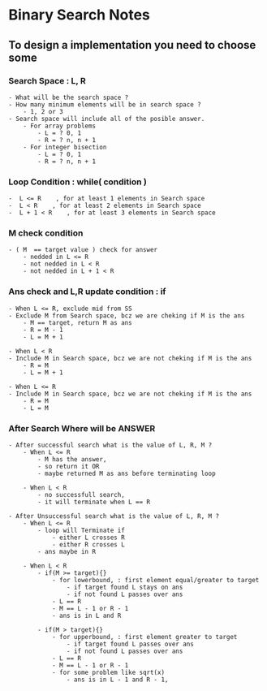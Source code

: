 # Binary Search Notes

## To design a implementation you need to choose some

### Search Space : L, R

    - What will be the search space ?
    - How many minimum elements will be in search space ?
        - 1, 2 or 3
    - Search space will include all of the posible answer.
        - For array problems
            - L = ? 0, 1
            - R = ? n, n + 1
        - For integer bisection
            - L = ? 0, 1
            - R = ? n, n + 1

### Loop Condition : while( condition )

    -  L <= R    , for at least 1 elements in Search space
    -  L < R    , for at least 2 elements in Search space
    -  L + 1 < R    , for at least 3 elements in Search space

### M check condition

    - ( M  == target value ) check for answer
        - nedded in L <= R 
        - not nedded in L < R 
        - not nedded in L + 1 < R 

### Ans check and L,R update condition : if

    - When L <= R, exclude mid from SS
    - Exclude M from Search space, bcz we are cheking if M is the ans
        - M == target, return M as ans
        - R = M - 1
        - L = M + 1

    - When L < R
    - Include M in Search space, bcz we are not cheking if M is the ans
        - R = M
        - L = M + 1

    - When L <= R
    - Include M in Search space, bcz we are not cheking if M is the ans
        - R = M
        - L = M

### After Search Where will be ANSWER

    - After successful search what is the value of L, R, M ?
        - When L <= R
            - M has the answer,
            - so return it OR
            - maybe returned M as ans before terminating loop

        - When L < R
            - no successfull search,
            - it will terminate when L == R

    - After Unsuccessful search what is the value of L, R, M ?
        - When L <= R
            - loop will Terminate if
                - either L crosses R
                - either R crosses L
            - ans maybe in R
        
        - When L < R
            - if(M >= target){} 
                - for lowerbound, : first element equal/greater to target
                    - if target found L stays on ans
                    - if not found L passes over ans
                - L == R 
                - M == L - 1 or R - 1
                - ans is in L and R

            - if(M > target){}
                - for upperbound, : first element greater to target
                    - if target found L passes over ans
                    - if not found L passes over ans
                - L == R 
                - M == L - 1 or R - 1
                - for some problem like sqrt(x)
                    - ans is in L - 1 and R - 1,
